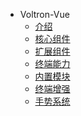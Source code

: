 <!-- docs/voltron-vue/_sidebar.md -->

* Voltron-Vue
  * [介绍](voltron-vue/introduction.md)
  * [核心组件](voltron-vue/components.md)
  * [扩展组件](voltron-vue/external-components.md)
  * [终端能力](voltron-vue/vue-native.md)
  * [内置模块](voltron-vue/internal-module.md)
  * [终端增强](voltron-vue/client-components.md)
  * [手势系统](voltron-vue/gesture.md)